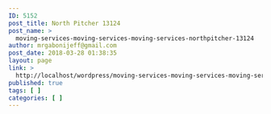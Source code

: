 ```yaml
---
ID: 5152
post_title: North Pitcher 13124
post_name: >
  moving-services-moving-services-moving-services-northpitcher-13124
author: mrgabonijeff@gmail.com
post_date: 2018-03-28 01:38:35
layout: page
link: >
  http://localhost/wordpress/moving-services-moving-services-moving-services-northpitcher-13124/
published: true
tags: [ ]
categories: [ ]
---
```

